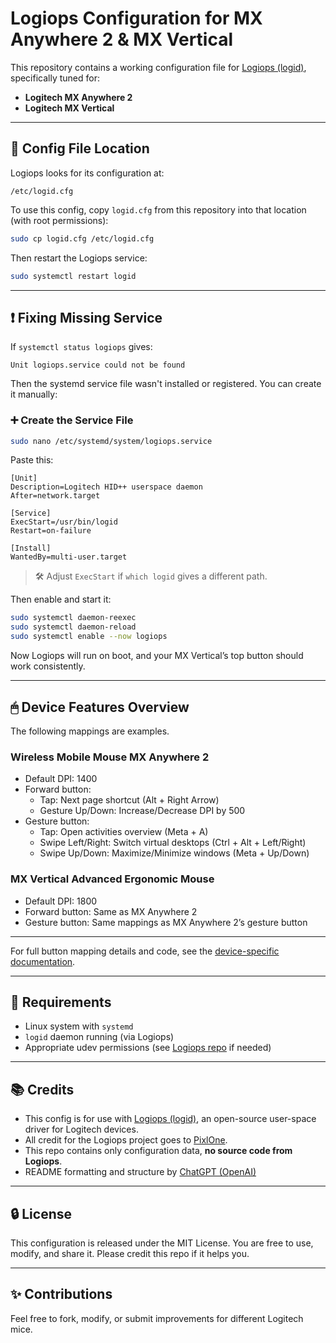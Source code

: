 # Logiops Configuration for MX Anywhere 2 & MX Vertical

This repository contains a working configuration file for [Logiops (logid)](https://github.com/PixlOne/logiops), specifically tuned for:

- **Logitech MX Anywhere 2**
- **Logitech MX Vertical**

---

## 📂 Config File Location

Logiops looks for its configuration at:

```
/etc/logid.cfg
```

To use this config, copy `logid.cfg` from this repository into that location (with root permissions):

```bash
sudo cp logid.cfg /etc/logid.cfg
```

Then restart the Logiops service:

```bash
sudo systemctl restart logid
```

---

## ❗ Fixing Missing Service

If `systemctl status logiops` gives:

```
Unit logiops.service could not be found
```

Then the systemd service file wasn't installed or registered. You can create it manually:

### ➕ Create the Service File

```bash
sudo nano /etc/systemd/system/logiops.service
```

Paste this:

```
[Unit]
Description=Logitech HID++ userspace daemon
After=network.target

[Service]
ExecStart=/usr/bin/logid
Restart=on-failure

[Install]
WantedBy=multi-user.target
```

> 🛠 Adjust `ExecStart` if `which logid` gives a different path.

Then enable and start it:

```bash
sudo systemctl daemon-reexec
sudo systemctl daemon-reload
sudo systemctl enable --now logiops
```

Now Logiops will run on boot, and your MX Vertical’s top button should work consistently.

---

## 🖱 Device Features Overview
The following mappings are examples.

### Wireless Mobile Mouse MX Anywhere 2
- Default DPI: 1400
- Forward button:
  - Tap: Next page shortcut (Alt + Right Arrow)
  - Gesture Up/Down: Increase/Decrease DPI by 500
- Gesture button:
  - Tap: Open activities overview (Meta + A)
  - Swipe Left/Right: Switch virtual desktops (Ctrl + Alt + Left/Right)
  - Swipe Up/Down: Maximize/Minimize windows (Meta + Up/Down)

### MX Vertical Advanced Ergonomic Mouse
- Default DPI: 1800
- Forward button: Same as MX Anywhere 2
- Gesture button: Same mappings as MX Anywhere 2’s gesture button

---

For full button mapping details and code, see the [device-specific documentation](docs/).

---

## 🔧 Requirements

- Linux system with `systemd`
- `logid` daemon running (via Logiops)
- Appropriate udev permissions (see [Logiops repo](https://github.com/PixlOne/logiops#permissions) if needed)

---

## 📚 Credits

- This config is for use with [Logiops (logid)](https://github.com/PixlOne/logiops), an open-source user-space driver for Logitech devices.
- All credit for the Logiops project goes to [PixlOne](https://github.com/PixlOne).
- This repo contains only configuration data, **no source code from Logiops**.
- README formatting and structure by [ChatGPT (OpenAI)](https://openai.com/chatgpt)

---

## 🔒 License

This configuration is released under the MIT License. You are free to use, modify, and share it. Please credit this repo if it helps you.

---

## ✨ Contributions

Feel free to fork, modify, or submit improvements for different Logitech mice.
